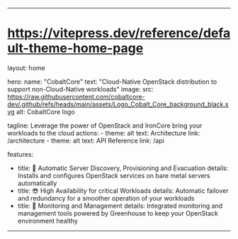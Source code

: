 <!-- 
SPDX-FileCopyrightText: SAP SE or an SAP affiliate company
SPDX-License-Identifier: Apache-2.0
-->
---
# https://vitepress.dev/reference/default-theme-home-page
layout: home

hero:
  name: "CobaltCore"
  text: "Cloud-Native OpenStack distribution to support non-Cloud-Native workloads"
  image:
    src: https://raw.githubusercontent.com/cobaltcore-dev/.github/refs/heads/main/assets/Logo_Cobalt_Core_background_black.svg
    alt: CobaltCore logo

  tagline: Leverage the power of OpenStack and IronCore bring your workloads to the cloud
  actions:
    - theme: alt
      text: Architecture
      link: /architecture
    - theme: alt
      text: API Reference
      link: /api

features:
  - title: 🚀 Automatic Server Discovery, Provisioning and Evacuation
    details: Installs and configures OpenStack services on bare metal servers automatically
  - title: 😎 High Availability for critical Workloads
    details: Automatic failover and redundancy for a smoother operation of your workloads
  - title: 🔎️ Monitoring and Management
    details: Integrated monitoring and management tools powered by Greenhouse to keep your OpenStack environment healthy
---

